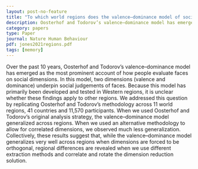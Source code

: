 ```yaml
---
layout: post-no-feature
title: "To which world regions does the valence–dominance model of social perception apply?"
description: Oosterhof and Todorov’s valence–dominance model has emerged as the most prominent account of how people evaluate faces on social dimensions.
category: papers
type: Paper
journal: Nature Human Behaviour
pdf: jones2021regions.pdf
tags: [memory]
---
```


Over the past 10 years, Oosterhof and Todorov’s valence–dominance model has emerged as the most prominent account of how people evaluate faces on social dimensions. In this model, two dimensions (valence and dominance) underpin social judgements of faces. Because this model has primarily been developed and tested in Western regions, it is unclear whether these findings apply to other regions. We addressed this question by replicating Oosterhof and Todorov’s methodology across 11 world regions, 41 countries and 11,570 participants. When we used Oosterhof and Todorov’s original analysis strategy,
the valence–dominance model generalized across regions. When we used an alternative methodology to allow for correlated dimensions, we observed much less generalization. Collectively, these results suggest that, while the valence–dominance model generalizes very well across regions when dimensions are forced to be orthogonal, regional differences are revealed when we use different extraction methods and correlate and rotate the dimension reduction solution.
